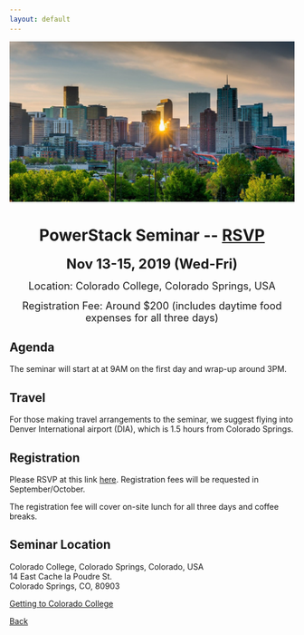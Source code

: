 ```yaml
---
layout: default
---
```

![](images/denver.jpg)

<h1 align="center">PowerStack Seminar -- <a
href="https://forms.gle/jeHxthbQK1Veb47k7">RSVP</a></h1>
<p align="center"><font size="+2"><b>Nov 13-15, 2019 (Wed-Fri)</b></font></p>
<p align="center"><font size="+1">Location: Colorado College, Colorado Springs, USA</font></p>
<p align="center"><font size="+1">Registration Fee: Around $200 (includes
daytime food expenses for all three days)</font></p>

## Agenda
The seminar will start at at 9AM on the first day and wrap-up around 3PM.

## Travel
For those making travel arrangements to the seminar, we suggest flying into
Denver International airport (DIA), which is 1.5 hours from Colorado Springs.

## Registration
Please RSVP at this link <a
href="https://forms.gle/jeHxthbQK1Veb47k7">here</a>. Registration fees will be
requested in September/October.

The registration fee will cover on-site lunch for all three days and coffee
breaks.

## Seminar Location
Colorado College, Colorado Springs, Colorado, USA<br/>
14 East Cache la Poudre St.<br/>
Colorado Springs, CO, 80903

<a href="https://www.coloradocollege.edu/basics/campus/directions/">Getting to
Colorado College</a>

[Back](./)
